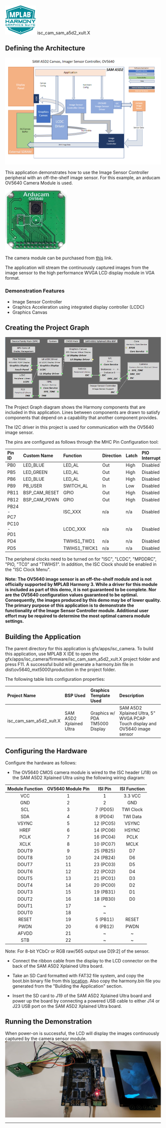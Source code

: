 
![](../../../../docs/images/mhgs.png) isc\_cam\_sam\_a5d2\_xult.X

Defining the Architecture
-------------------------

![](../../../../docs/html/isc_sama5d2_lcdc_cam_arch.png)

This application demonstrates how to use the Image Sensor Controller peripheral with an off-the-shelf image sensor. For this example, an arducam OV5640 Camera Module is used. 

![](../../../../docs/html/ov5640_arducam.png)

The camera module can be purchased from [this](https://www.uctronics.com/cmos-ov5640d-af-camera-module-1-4-inch-5-megapixel-module.html) link.

The application will stream the continuously captured images from the image sensor to the high performance WVGA LCD display module in VGA format. 

### Demonstration Features

-   Image Sensor Controller
-   Graphics Acceleration using integrated display controller (LCDC)
-   Graphics Canvas

Creating the Project Graph
--------------------------

![](../../../../docs/html/isc_cam_lcdc_prj_graph.png)

The Project Graph diagram shows the Harmony components that are included in this application. Lines between components are drawn to satisfy components that depend on a capability that another component provides.

The I2C driver in this project is used for communication with the OV5640 image sensor.

The pins are configured as follows through the MHC Pin Configuration tool:

|Pin ID|Custom Name|Function|Direction|Latch|PIO Interrupt|
|:-----------|:-------|:----------|:----------|:----------|:----------|
|PB0|LED\_BLUE|LED_AL|Out|High|Disabled|
|PB5|LED\_GREEN|LED_AL|Out|High|Disabled|
|PB6|LED\_BLUE|LED\_AL|Out|High|Disabled|
|PB9|PB\_USER|SWITCH\_AL|In|Low|Disabled|
|PB11|BSP\_CAM_RESET|GPIO|Out|High|Disabled|
|PB12|BSP\_CAM_PDWN|GPIO|Out|High|Disabled|
|PB24 - PC7||ISC\_XXX|n/a|n/a|Disabled|
|PC10 - PD1||LCDC\_XXX|n/a|n/a|Disabled|
|PD4||TWIHS1_TWD1|n/a|n/a|Disabled|
|PD5||TWIHS1_TWCK1|n/a|n/a|Disabled|

The peripheral clocks need to be turned on for "ISC", "LCDC", "MPDDRC", "PIO, "TC0" and "TWIHS1". In addition, the ISC Clock should be enabled in the "ISC Clock Menu".

<b>Note:  The OV5640 image sensor is an off-the-shelf module and is not officially supported by MPLAB Harmony 3.   While a driver for this module is included as part of this demo, it is not guaranteed to be complete.  Nor are the OV5640 configuration values guaranteed to be optimal.  Consequently, the images produced by this demo may be of lower quality.  The primary purpose of this application is to demonstrate the functionality of the Image Sensor Controller module.  Additional user effort may be required to determine the most optimal camera module settings.</b>

Building the Application
------------------------

The parent directory for this application is gfx/apps/isc\_camera. To build this application, use MPLAB X IDE to open the gfx/apps/isc\_camera/firmware/isc\_cam\_sam\_a5d2\_xult.X project folder and press F11.
A successful build will generate a harmony.bin file in dist\ov5640\_mxt5000\production in the project folder.

The following table lists configuration properties:

|Project Name|BSP Used|Graphics Template Used|Description|
|:-----------|:-------|:---------------------|:----------|
|isc_cam_sam_a5d2_xult.X|SAM A5D2 Xplained Ultra|Graphics w/ PDA TM5000 Display|SAM A5D2 Xplained Ultra, 5" WVGA PCAP Touch display and OV5640 image sensor|


Configuring the Hardware
------------------------

Configure the hardware as follows:

-	The OV5640 CMOS camera module is wired to the ISC header (J18) on the SAM A5D2 Xplained Ultra using the following wiring diagram:

| Module Function | OV5640 Module Pin |  ISI Pin  | ISI Function |
|:---------------:|:-----------------:|:---------:|:------------:|
|       VCC       |      1            |     1     |    3.3 VCC   |
|       GND       |      2            |     2     |      GND     |
|       SCL       |      3            |  7 (PD05) |   TWI Clock  |
|       SDA       |      4            |  8 (PD04) |   TWI Data   |
|      VSYNC      |      5            | 12 (PC05) |     VSYNC    |
|       HREF      |      6            | 14 (PC06) |     HSYNC    |
|      PCLK       |      7            | 16 (PC04) |     PCLK     |
|      XCLK       |      8            | 10 (PC07) |     MCLK     |
|      DOUT9      |      9            | 25 (PB25) |      D7      |
|      DOUT8      |     10            | 24 (PB24) |      D6      |
|      DOUT7      |     11            | 23 (PC03) |      D5      |
|      DOUT6      |     12            | 22 (PC02) |      D4      |
|      DOUT5      |     13            | 21 (PC01) |      D3      |
|      DOUT4      |     14            | 20 (PC00) |      D2      |
|      DOUT3      |     15            | 19 (PB31) |      D1      |
|      DOUT2      |     16            | 18 (PB30) |      D0      |
|      DOUT1      |     17            |     ~     |              |
|      DOUT0      |     18            |     ~     |              |
|      RESET      |     19            |  5 (PB11) |     RESET    |
|      PWDN       |     20            |  6 (PB12) |     PWDN     |
|      AFVDD      |     21            |     ~     |      ~       |
|       STB       |     22            |     ~     |      ~       |

Note: For 8-bit YCbCr or RGB raw/565 output use D[9:2] of the sensor.

-   Connect the ribbon cable from the display to the LCD connector on the back of the SAM A5D2 Xplained Ultra board.

-   Take an SD Card formatted with FAT32 file system, and copy the boot.bin binary file from this [location](../../../boot_image/boot.bin). Also copy the harmony.bin file you generated from the "Building the Application" section.

-   Insert the SD card to J19 of the SAM A5D2 Xplained Ultra board and power up the board by connecting a powered USB cable to either J14 or J23 USB port on the SAM A5D2 Xplained Ultra board.


Running the Demonstration
-------------------------

When power-on is successful, the LCD will display the images continuously captured by the camera sensor module.
![](../../../../docs/html/isc_sama5d2_setup.png)

* * * * *

 

